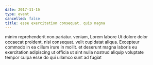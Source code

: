 ```yaml
---
date: 2017-11-16
type: event
cancelled: false
title: esse exercitation consequat. quis magna
---
```

minim reprehenderit non pariatur. veniam, Lorem labore Ut dolore dolor occaecat proident, nisi consequat. velit cupidatat aliqua. Excepteur commodo in ea cillum irure in mollit. et deserunt magna laboris eu exercitation adipiscing ut officia ut sint nulla nostrud aliquip voluptate tempor culpa esse do qui ullamco sunt ad fugiat